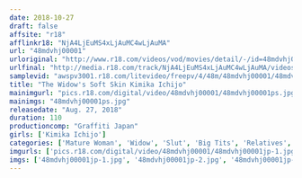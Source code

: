 ```yaml
---
date: 2018-10-27
draft: false
affsite: "r18"
afflinkr18: "NjA4LjEuMS4xLjAuMC4wLjAuMA"
url: "48mdvhj00001"
urloriginal: "http://www.r18.com/videos/vod/movies/detail/-/id=48mdvhj00001"
urlfinal: "http://media.r18.com/track/NjA4LjEuMS4xLjAuMC4wLjAuMA/videos/vod/movies/detail/-/id=48mdvhj00001"
samplevid: "awspv3001.r18.com/litevideo/freepv/4/48m/48mdvhj00001/48mdvhj00001_dmb_w.mp4"
title: "The Widow's Soft Skin Kimika Ichijo"
mainimgurl: "pics.r18.com/digital/video/48mdvhj00001/48mdvhj00001ps.jpg"
mainimgs: "48mdvhj00001ps.jpg"
releasedate: "Aug. 27, 2018"
duration: 110
productioncomp: "Graffiti Japan"
girls: ['Kimika Ichijo']
categories: ['Mature Woman', 'Widow', 'Slut', 'Big Tits', 'Relatives', 'Featured Actress', 'Drama', 'Hi-Def']
imgurls: ['pics.r18.com/digital/video/48mdvhj00001/48mdvhj00001jp-1.jpg', 'pics.r18.com/digital/video/48mdvhj00001/48mdvhj00001jp-2.jpg', 'pics.r18.com/digital/video/48mdvhj00001/48mdvhj00001jp-3.jpg', 'pics.r18.com/digital/video/48mdvhj00001/48mdvhj00001jp-4.jpg', 'pics.r18.com/digital/video/48mdvhj00001/48mdvhj00001jp-5.jpg', 'pics.r18.com/digital/video/48mdvhj00001/48mdvhj00001jp-6.jpg', 'pics.r18.com/digital/video/48mdvhj00001/48mdvhj00001jp-7.jpg', 'pics.r18.com/digital/video/48mdvhj00001/48mdvhj00001jp-8.jpg', 'pics.r18.com/digital/video/48mdvhj00001/48mdvhj00001jp-9.jpg', 'pics.r18.com/digital/video/48mdvhj00001/48mdvhj00001jp-10.jpg', 'pics.r18.com/digital/video/48mdvhj00001/48mdvhj00001jp-11.jpg', 'pics.r18.com/digital/video/48mdvhj00001/48mdvhj00001jp-12.jpg', 'pics.r18.com/digital/video/48mdvhj00001/48mdvhj00001jp-13.jpg', 'pics.r18.com/digital/video/48mdvhj00001/48mdvhj00001jp-14.jpg', 'pics.r18.com/digital/video/48mdvhj00001/48mdvhj00001jp-15.jpg', 'pics.r18.com/digital/video/48mdvhj00001/48mdvhj00001jp-16.jpg', 'pics.r18.com/digital/video/48mdvhj00001/48mdvhj00001jp-17.jpg', 'pics.r18.com/digital/video/48mdvhj00001/48mdvhj00001jp-18.jpg', 'pics.r18.com/digital/video/48mdvhj00001/48mdvhj00001jp-19.jpg', 'pics.r18.com/digital/video/48mdvhj00001/48mdvhj00001jp-20.jpg']
imgs: ['48mdvhj00001jp-1.jpg', '48mdvhj00001jp-2.jpg', '48mdvhj00001jp-3.jpg', '48mdvhj00001jp-4.jpg', '48mdvhj00001jp-5.jpg', '48mdvhj00001jp-6.jpg', '48mdvhj00001jp-7.jpg', '48mdvhj00001jp-8.jpg', '48mdvhj00001jp-9.jpg', '48mdvhj00001jp-10.jpg', '48mdvhj00001jp-11.jpg', '48mdvhj00001jp-12.jpg', '48mdvhj00001jp-13.jpg', '48mdvhj00001jp-14.jpg', '48mdvhj00001jp-15.jpg', '48mdvhj00001jp-16.jpg', '48mdvhj00001jp-17.jpg', '48mdvhj00001jp-18.jpg', '48mdvhj00001jp-19.jpg', '48mdvhj00001jp-20.jpg']
---
```

